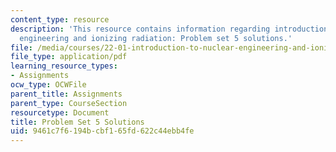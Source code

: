 ```yaml
---
content_type: resource
description: 'This resource contains information regarding introduction to nuclear
  engineering and ionizing radiation: Problem set 5 solutions.'
file: /media/courses/22-01-introduction-to-nuclear-engineering-and-ionizing-radiation-fall-2016/9461c7f6194bcbf165fd622c44ebb4fe_MIT22_01F16_ProblemSet5Sol.pdf
file_type: application/pdf
learning_resource_types:
- Assignments
ocw_type: OCWFile
parent_title: Assignments
parent_type: CourseSection
resourcetype: Document
title: Problem Set 5 Solutions
uid: 9461c7f6-194b-cbf1-65fd-622c44ebb4fe
---
```

